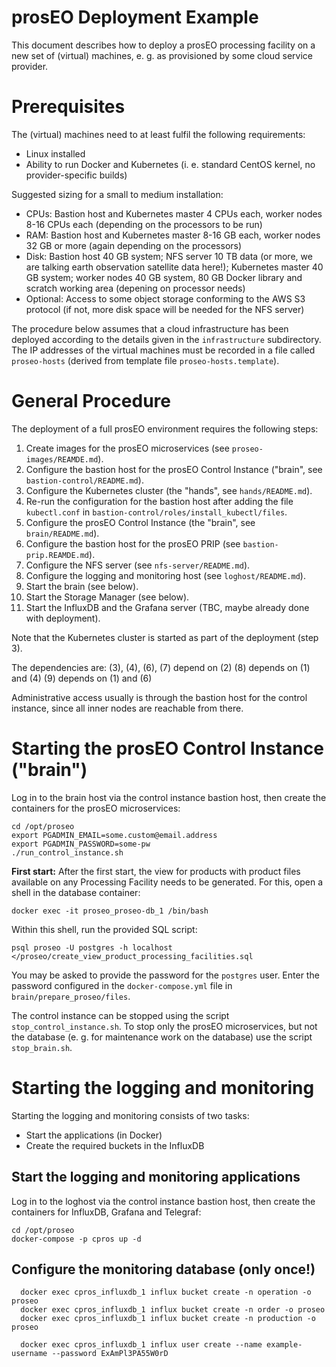 prosEO Deployment Example
=========================


This document describes how to deploy a prosEO processing facility on a new set of
(virtual) machines, e. g. as provisioned by some cloud service provider.

# Prerequisites

The (virtual) machines need to at least fulfil the following requirements:
- Linux installed
- Ability to run Docker and Kubernetes (i. e. standard CentOS kernel, no provider-specific builds)

Suggested sizing for a small to medium installation:
- CPUs: Bastion host and Kubernetes master 4 CPUs each, worker nodes 8-16 CPUs each (depending on the processors to be run)
- RAM: Bastion host and Kubernetes master 8-16 GB each, worker nodes 32 GB or more (again depending on the processors)
- Disk: Bastion host 40 GB system; NFS server 10 TB data (or more, we are talking earth observation satellite data here!);
  Kubernetes master 40 GB system; worker nodes 40 GB system, 80 GB Docker library and scratch working area (depening on processor needs)
- Optional: Access to some object storage conforming to the AWS S3 protocol (if not, more disk space will be needed for the NFS server)

The procedure below assumes that a cloud infrastructure has been deployed according to the details given in the
`infrastructure` subdirectory. The IP addresses of the virtual machines must be recorded in a file called `proseo-hosts`
(derived from template file `proseo-hosts.template`).


# General Procedure

The deployment of a full prosEO environment requires the following steps:
1. Create images for the prosEO microservices (see `proseo-images/REAMDE.md`).
2. Configure the bastion host for the prosEO Control Instance ("brain", see `bastion-control/README.md`).
3. Configure the Kubernetes cluster (the "hands", see `hands/README.md`).
4. Re-run the configuration for the bastion host after adding the file `kubectl.conf` in `bastion-control/roles/install_kubectl/files`.
5. Configure the prosEO Control Instance (the "brain", see `brain/README.md`).
6. Configure the bastion host for the prosEO PRIP (see `bastion-prip.REAMDE.md`).
7. Configure the NFS server (see `nfs-server/README.md`).
8. Configure the logging and monitoring host (see `loghost/README.md`).
9. Start the brain (see below).
10. Start the Storage Manager (see below).
11. Start the InfluxDB and the Grafana server (TBC, maybe already done with deployment).

Note that the Kubernetes cluster is started as part of the deployment (step 3).

The dependencies are:
(3), (4), (6), (7) depend on (2)
(8) depends on (1) and (4)
(9) depends on (1) and (6)

Administrative access usually is through the bastion host for the control instance, since all inner nodes are reachable from there.


# Starting the prosEO Control Instance ("brain")

Log in to the brain host via the control instance bastion host, then create the containers for the prosEO microservices:
```
cd /opt/proseo
export PGADMIN_EMAIL=some.custom@email.address
export PGADMIN_PASSWORD=some-pw
./run_control_instance.sh
```

__First start:__ After the first start, the view for products with product files available on any Processing Facility
needs to be generated. For this, open a shell in the database container:
```
docker exec -it proseo_proseo-db_1 /bin/bash
```
Within this shell, run the provided SQL script:
```
psql proseo -U postgres -h localhost </proseo/create_view_product_processing_facilities.sql
```
You may be asked to provide the password for the `postgres` user. Enter the password configured in the `docker-compose.yml` file
in `brain/prepare_proseo/files`.

The control instance can be stopped using the script `stop_control_instance.sh`. To stop only the prosEO microservices, but not
the database (e. g. for maintenance work on the database) use the script `stop_brain.sh`.


# Starting the logging and monitoring

Starting the logging and monitoring consists of two tasks:
- Start the applications (in Docker)
- Create the required buckets in the InfluxDB


## Start the logging and monitoring applications

Log in to the loghost via the control instance bastion host, then create the containers for InfluxDB, Grafana and Telegraf:
```
cd /opt/proseo
docker-compose -p cpros up -d
```

## Configure the monitoring database (only once!)

```
  docker exec cpros_influxdb_1 influx bucket create -n operation -o proseo
  docker exec cpros_influxdb_1 influx bucket create -n order -o proseo
  docker exec cpros_influxdb_1 influx bucket create -n production -o proseo

  docker exec cpros_influxdb_1 influx user create --name example-username --password ExAmPl3PA55W0rD
```
